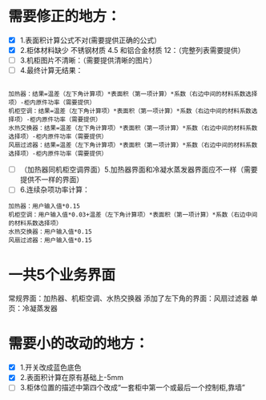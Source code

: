 # 需要修正的地方：
- [x] 1.表面积计算公式不对(需要提供正确的公式）
- [x] 2.柜体材料缺少 不锈钢材质 4.5  和铝合金材质 12：（完整列表需要提供）
- [ ] 3.机柜图片不清晰：（需要提供清晰的图片）
- [ ] 4.最终计算无结果：

```text

加热器：结果=温差（左下角计算项）*表面积（第一项计算）*系数（右边中间的材料系数选择项）-柜内原件功率（需要提供）
机柜空调：结果=温差（左下角计算项）*表面积（第一项计算）*系数（右边中间的材料系数选择项）-柜内原件功率（需要提供）
水热交换器：结果=温差（左下角计算项）*表面积（第一项计算）*系数（右边中间的材料系数选择项）-柜内原件功率（需要提供）
风扇过滤器：结果=温差（左下角计算项）*表面积（第一项计算）*系数（右边中间的材料系数选择项）-柜内原件功率（需要提供）

```

- [ ] （加热器同机柜空调界面）5.加热器界面和冷凝水蒸发器界面应不一样（需要提供不一样的界面）
- [ ] 6.连续杂项功率计算：
```text
加热器：用户输入值*0.15
机柜空调：用户输入值*0.03+温差（左下角计算项）*表面积（第一项计算）*系数（右边中间的材料系数选择项）
水热交换器：用户输入值*0.15
风扇过滤器：用户输入值*0.15
```

# 一共5个业务界面
常规界面：加热器、机柜空调、水热交换器
添加了左下角的界面：风扇过滤器
单页：冷凝蒸发器

# 需要小的改动的地方：
- [x] 1.开关改成蓝色底色
- [x] 2.表面积计算在原有基础上-5mm
- [ ] 3.柜体位置的描述中第四个改成“一套柜中第一个或最后一个控制柜,靠墙”

